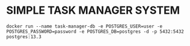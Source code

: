 # SIMPLE TASK MANAGER SYSTEM
```docker run --name task-manager-db -e POSTGRES_USER=user -e POSTGRES_PASSWORD=password -e POSTGRES_DB=postgres -d -p 5432:5432 postgres:13.3```

